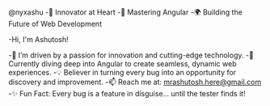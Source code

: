 @nyxashu
-🚀 Innovator at Heart
-🌟 Mastering Angular
-🌍 Building the Future of Web Development

-Hi, I'm Ashutosh!

-🔭 I’m driven by a passion for innovation and cutting-edge technology.
-🌱 Currently diving deep into Angular to create seamless, dynamic web experiences.
-💡 Believer in turning every bug into an opportunity for discovery and improvement.
-📫 Reach me at: mrashutosh.here@gmail.com
-✨ Fun Fact: Every bug is a feature in disguise... until the tester finds it!
